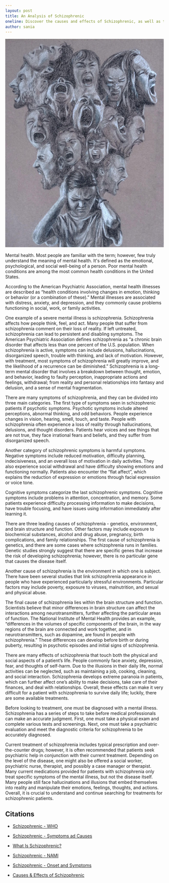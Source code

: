 ```yaml
---
layout: post
title: An Analysis of Schizophrenic 
oneline: Discover the causes and effects of Schizophrenic, as well as the current treatment options.
author: sania
---
```


![Schizophrenia](/images/blog/schizophrenia.jpeg)

Mental health. Most people are familiar with the term; however, few truly understand the meaning of mental health. It's defined as the emotional, psychological, and social well-being of a person. Poor mental health conditions are among the most common health conditions in the United States.

According to the American Psychiatric Association, mental health illnesses are described as “health conditions involving changes in emotion, thinking or behavior (or a combination of these).” Mental illnesses are associated with distress, anxiety, and depression, and they commonly cause problems functioning in social, work, or family activities.

One example of a severe mental illness is schizophrenia. Schizophrenia affects how people think, feel, and act. Many people that suffer from schizophrenia comment on their loss of reality. If left untreated, schizophrenia can lead to persistent and disabling symptoms. The American Psychiatric Association defines schizophrenia as “a chronic brain disorder that affects less than one percent of the U.S. population. When schizophrenia is active, symptoms can include delusions, hallucinations, disorganized speech, trouble with thinking, and lack of motivation. However, with treatment, most symptoms of schizophrenia will greatly improve, and the likelihood of a recurrence can be diminished.” Schizophrenia is a long-term mental disorder that involves a breakdown between thought, emotion, and behavior, leading to faulty perception, inappropriate actions and feelings, withdrawal; from reality and personal relationships into fantasy and delusion, and a sense of mental fragmentation.

There are many symptoms of schizophrenia, and they can be divided into three main categories. The first type of symptoms seen in schizophrenic patients if psychotic symptoms. Psychotic symptoms include altered perceptions, abnormal thinking, and odd behaviors. People experience changes in vision, hearing, smell, touch, and taste. People with schizophrenia often experience a loss of reality through hallucinations, delusions, and thought disorders. Patients hear voices and see things that are not true, they face irrational fears and beliefs, and they suffer from disorganized speech.

Another category of schizophrenic symptoms is harmful symptoms. Negative symptoms include reduced motivation, difficulty planning, indecisiveness, and an overall loss of motivation in daily activities. They also experience social withdrawal and have difficulty showing emotions and functioning normally. Patients also encounter the “flat affect”, which explains the reduction of expression or emotions through facial expression or voice tone.

Cognitive symptoms categorize the last schizophrenic symptoms. Cognitive symptoms include problems in attention, concentration, and memory. Some patients experience difficulty processing information to make decisions, have trouble focusing, and have issues using information immediately after learning it.

There are three leading causes of schizophrenia - genetics, environment, and brain structure and function. Other factors may include exposure to biochemical substances, alcohol and drug abuse, pregnancy, birth complications, and family relationships. The first cause of schizophrenia is genetics, and there are some cases where schizophrenia runs in families. Genetic studies strongly suggest that there are specific genes that increase the risk of developing schizophrenia; however, there is no particular gene that causes the disease itself.

Another cause of schizophrenia is the environment in which one is subject. There have been several studies that link schizophrenia appearance in people who have experienced particularly stressful environments. Particular factors may include poverty, exposure to viruses, malnutrition, and sexual and physical abuse.

The final cause of schizophrenia lies within the brain structure and function. Scientists believe that minor differences in brain structure can affect the interactions among neurotransmitters, further affecting the particular areas of function. The National Institute of Mental Health provides an example, “differences in the volumes of specific components of the brain, in the way regions of the brain are connected and work together, and in neurotransmitters, such as dopamine, are found in people with schizophrenia.” These differences can develop before birth or during puberty, resulting in psychotic episodes and initial signs of schizophrenia.

There are many effects of schizophrenia that touch both the physical and social aspects of a patient’s life. People commonly face anxiety, depression, fear, and thoughts of self-harm. Due to the illusions in their daily life, normal activities can be neglected, such as maintaining a job, cooking, cleaning, and social interaction. Schizophrenia develops extreme paranoia in patients, which can further affect one’s ability to make decisions, take care of their finances, and deal with relationships. Overall, these effects can make it very difficult for a patient with schizophrenia to survive daily life; luckily, there are some available treatments.

Before looking to treatment, one must be diagnosed with a mental illness. Schizophrenia has a series of steps to take before medical professionals can make an accurate judgment. First, one must take a physical exam and complete various tests and screenings. Next, one must take a psychiatric evaluation and meet the diagnostic criteria for schizophrenia to be accurately diagnosed.

Current treatment of schizophrenia includes typical prescription and over-the-counter drugs; however, it is often recommended that patients seek psychiatric help in conjunction with their current treatment. Depending on the level of the disease, one might also be offered a social worker, psychiatric nurse, therapist, and possibly a case manager or therapist. Many current medications provided for patients with schizophrenia only treat specific symptoms of the mental illness, but not the disease itself. Many people still face hallucinations and illusions that embed themselves into reality and manipulate their emotions, feelings, thoughts, and actions. Overall, it is crucial to understand and continue searching for treatments for schizophrenic patients.

## Citations

- [Schizophrenic - WHO](https://www.who.int/news-room/fact-sheets/detail/Schizophrenic)

- [Schizophrenic - Symptoms ad Causes](https://www.mayoclinic.org/diseases-conditions/Schizophrenic/symptoms-causes/syc-20354443)

- [What Is Schizophrenic?](https://www.psychiatry.org/patients-families/Schizophrenic/what-is-Schizophrenic#:~:text=Schizophrenic%20is%20a%20chronic%20brain,thinking%20and%20lack%20of%20motivation)

- [Schizophrenic - NAMI](https://www.nami.org/About-Mental-Illness/Mental-Health-Conditions/Schizophrenic/Overview)

- [Schizophrenic - Onset and Symptoms](https://www.nimh.nih.gov/health/topics/Schizophrenic#part_2276)

- [Causes & Effects of Schizophrenic](https://www.covingtonbh.com/disorders/Schizophrenic/signs-symptoms/)
